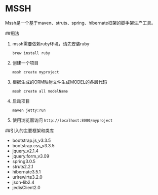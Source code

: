 # MSSH
Mssh是一个基于maven、struts、spring、hibernate框架的脚手架生产工具。

##用法
1. mssh需要依赖ruby环境，请先安装ruby
    
    `brew install ruby`

2. 创建一个项目
    
    `mssh create myproject`

3. 根据生成的ORM映射文件生成MODEL的各层代码
    
    `mssh create all modelName`

4. 启动项目
    
    `maven jetty:run`

5. 使用浏览器访问 `http://localhost:8080/myproject`

##引入的主要框架和类库
* bootstrap.js_v3.3.5
* bootstrap.css_v3.3.5
* jquery_v2.1.4
* jquery.form_v3.09
* spring3.0.5
* struts2.2.1
* hibernate3.5.1
* urlrewirte3.2.0
* json-lib2.4
* jedisClient2.0

